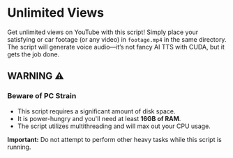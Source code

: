 # Unlimited Views

Get unlimited views on YouTube with this script! Simply place your satisfying or car footage (or any video) in `footage.mp4` in the same directory. The script will generate voice audio—it’s not fancy AI TTS with CUDA, but it gets the job done.

## WARNING ⚠️

### Beware of PC Strain
- This script requires a significant amount of disk space.
- It is power-hungry and you'll need at least **16GB of RAM**.
- The script utilizes multithreading and will max out your CPU usage.

**Important:** Do not attempt to perform other heavy tasks while this script is running.
